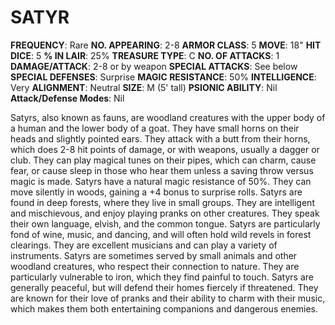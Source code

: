 # SATYR

**FREQUENCY**: Rare
**NO. APPEARING**: 2-8
**ARMOR CLASS**: 5
**MOVE**: 18"
**HIT DICE**: 5
**% IN LAIR**: 25%
**TREASURE TYPE**: C
**NO. OF ATTACKS**: 1
**DAMAGE/ATTACK**: 2-8 or by weapon
**SPECIAL ATTACKS**: See below
**SPECIAL DEFENSES**: Surprise
**MAGIC RESISTANCE**: 50%
**INTELLIGENCE**: Very
**ALIGNMENT**: Neutral
**SIZE**: M (5' tall)
**PSIONIC ABILITY**: Nil
**Attack/Defense Modes**: Nil

Satyrs, also known as fauns, are woodland creatures with the upper body of a human and the lower body of a goat. They have small horns on their heads and slightly pointed ears. They attack with a butt from their horns, which does 2-8 hit points of damage, or with weapons, usually a dagger or club. They can play magical tunes on their pipes, which can charm, cause fear, or cause sleep in those who hear them unless a saving throw versus magic is made. Satyrs have a natural magic resistance of 50%. They can move silently in woods, gaining a +4 bonus to surprise rolls. Satyrs are found in deep forests, where they live in small groups. They are intelligent and mischievous, and enjoy playing pranks on other creatures. They speak their own language, elvish, and the common tongue. Satyrs are particularly fond of wine, music, and dancing, and will often hold wild revels in forest clearings. They are excellent musicians and can play a variety of instruments. Satyrs are sometimes served by small animals and other woodland creatures, who respect their connection to nature. They are particularly vulnerable to iron, which they find painful to touch. Satyrs are generally peaceful, but will defend their homes fiercely if threatened. They are known for their love of pranks and their ability to charm with their music, which makes them both entertaining companions and dangerous enemies.
